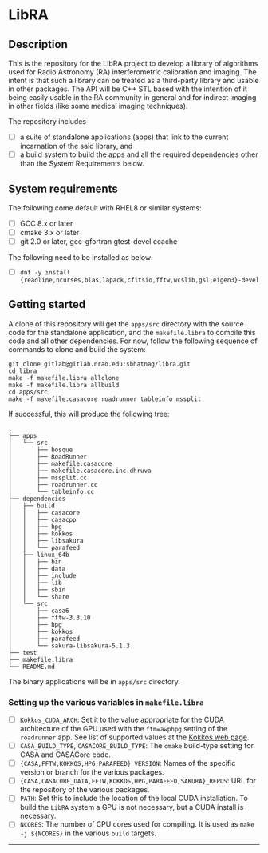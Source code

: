 # LibRA

## Description
This is the repository for the LibRA project to develop a library of algorithms used for Radio Astronomy (RA) interferometric calibration and imaging.  The intent is that such a library can be treated as a third-party library and usable in other packages.  The API will be C++ STL based with the intention of it being easily usable in the RA community in general and for indirect imaging in other fields (like some medical imaging techniques).

The repository includes

- [ ] a suite of standalone applications (apps) that link to the current incarnation of the said library, and
- [ ] a build system to build the apps and all the required dependencies other than the System Requirements below.

## System requirements
The following come default with RHEL8 or similar systems:

- [ ] GCC 8.x or later
- [ ] cmake 3.x or later
- [ ] git 2.0 or later, gcc-gfortran gtest-devel ccache

The following need to be installed as below:

- [ ] ```dnf -y install {readline,ncurses,blas,lapack,cfitsio,fftw,wcslib,gsl,eigen3}-devel ```


## Getting started

A clone of this repository will get the ```apps/src``` directory with the source code for the standalone application, and the ```makefile.libra``` to compile this code and all other dependencies.  For now, follow the following sequence of commands to clone and build the system:

```
git clone gitlab@gitlab.nrao.edu:sbhatnag/libra.git
cd libra
make -f makefile.libra allclone
make -f makefile.libra allbuild
cd apps/src
make -f makefile.casacore roadrunner tableinfo mssplit
```
If successful, this will produce the following tree:
```
.
├── apps
│   └── src
│       ├── bosque
│       ├── RoadRunner
│       ├── makefile.casacore
│       ├── makefile.casacore.inc.dhruva
│       ├── mssplit.cc
│       ├── roadrunner.cc
│       └── tableinfo.cc
├── dependencies
│   ├── build
│   │   ├── casacore
│   │   ├── casacpp
│   │   ├── hpg
│   │   ├── kokkos
│   │   ├── libsakura
│   │   └── parafeed
│   ├── linux_64b
│   │   ├── bin
│   │   ├── data
│   │   ├── include
│   │   ├── lib
│   │   ├── sbin
│   │   └── share
│   └── src
│       ├── casa6
│       ├── fftw-3.3.10
│       ├── hpg
│       ├── kokkos
│       ├── parafeed
│       └── sakura-libsakura-5.1.3
├── test
├── makefile.libra
└── README.md
```

The binary applications will be in ```apps/src``` directory.

### Setting up the various variables in `makefile.libra`

- [ ] `Kokkos_CUDA_ARCH`: Set it to the value appropriate for the CUDA architecture of the GPU used with the `ftm=awphpg` setting of the `roadrunner` app.  See list of supported values at the [Kokkos web page](https://kokkos.github.io/kokkos-core-wiki/keywords.html).
- [ ] `CASA_BUILD_TYPE`, `CASACORE_BUILD_TYPE`: The `cmake` build-type setting for CASA and CASACore code.
- [ ] `{CASA,FFTW,KOKKOS,HPG,PARAFEED}_VERSION`: Names of the specific version or branch for the various packages.
- [ ] `{CASA,CASACORE_DATA,FFTW,KOKKOS,HPG,PARAFEED,SAKURA}_REPOS`: URL for the repository of the various packages.
- [ ] `PATH`: Set this to include the location of the local CUDA installation.  To build the `LibRA` system a GPU is not necessary, but a CUDA install is necessary.
- [ ] `NCORES`: The number of CPU cores used for compiling.  It is used as `make -j ${NCORES}` in the various `build` targets.

***
